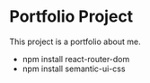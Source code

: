 # Portfolio Project

This project is a portfolio about me.

- npm install react-router-dom
- npm install semantic-ui-css
